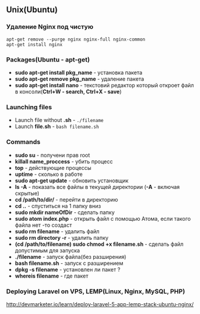 ## Unix(Ubuntu)

### Удаление Nginx под чистую 
```
apt-get remove --purge nginx nginx-full nginx-common
apt-get install nginx
```

### Packages(Ubuntu - apt-get)
* **sudo apt-get install pkg_name** - установка пакета
* **sudo apt-get remove pkg_name** - удаление пакета
* **sudo apt-get install nano** - текстовий редактор который откроет файл в консоли(**Ctrl+W - search, Ctrl+X - save**)

### Launching files
* Launch file without **.sh** - `./filename`
* Launch **file.sh** - `bash filename.sh`


### Commands
* **sudo su** - получени прав root
* **killall name_proccess** - убить процесс
* **top** - действующие процессы
* **uptime** - сколько в работе 
* **sudo apt-get update** - обновить установщик
* **ls -A** - показать все файлы в текущей директории (**-А** - включая скрытые)
* **cd /path/to/dir/** - перейти в директорию
* **cd ..** - спуститься на 1 папку вниз
* **sudo mkdir nameOfDir** - сделать папку 
* **sudo atom index.php** - открыть файл с помощью Атома, если такого файла нет -то создаст
* **sudo rm filename** - удалить файл
* **sudo rm directory -r** -  удалить папку
* **(cd /path/to/filename) sudo chmod +x filename.sh** - сделать файл допустимым для запуска
* **./filename** - запуск файла(без разширения)
* **bash filename.sh** - запуск с разширением
* **dpkg -s filename** - установлен ли пакет ?
* **whereis filename** - где пакет
 

### Deploying Laravel on VPS, LEMP(Linux, Nginx, MySQL, PHP)
http://devmarketer.io/learn/deploy-laravel-5-app-lemp-stack-ubuntu-nginx/

